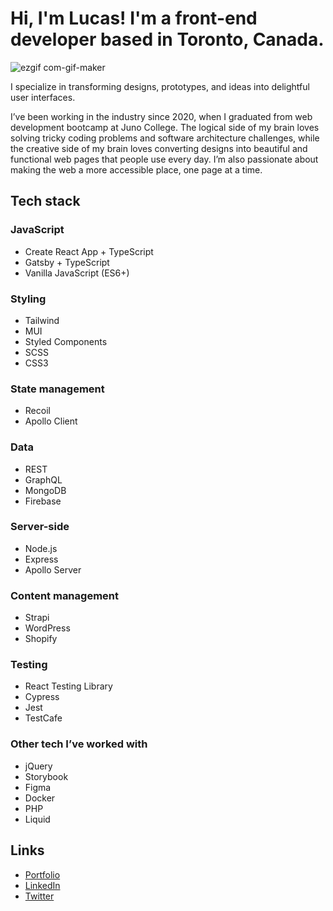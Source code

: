 # Hi, I'm Lucas! I'm a front-end developer based in Toronto, Canada.

![ezgif com-gif-maker](https://user-images.githubusercontent.com/57023164/202329180-cfe95f59-81c8-4879-a513-24a00a2a4b8d.jpg)

I specialize in transforming designs, prototypes, and ideas into delightful user interfaces.

I’ve been working in the industry since 2020, when I graduated from web development bootcamp at Juno College. The logical side of my brain loves solving tricky coding problems and software architecture challenges, while the creative side of my brain loves converting designs into beautiful and functional web pages that people use every day. I’m also passionate about making the web a more accessible place, one page at a time.

## Tech stack

### JavaScript
- Create React App + TypeScript
- Gatsby + TypeScript
- Vanilla JavaScript (ES6+)

### Styling
- Tailwind
- MUI
- Styled Components
- SCSS
- CSS3

### State management
- Recoil
- Apollo Client

### Data
- REST
- GraphQL
- MongoDB
- Firebase

### Server-side
- Node.js
- Express
- Apollo Server

### Content management
- Strapi
- WordPress
- Shopify

### Testing
- React Testing Library
- Cypress
- Jest
- TestCafe

### Other tech I’ve worked with
- jQuery
- Storybook
- Figma
- Docker
- PHP
- Liquid

## Links
- [Portfolio](https://lucassilbernagel.com/)
- [LinkedIn](https://www.linkedin.com/in/lucassilbernagel/)
- [Twitter](https://twitter.com/LucasCodePro)
